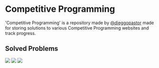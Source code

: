 # Competitive Programming

'Competitive Programming' is a repository made by [@dieggopastor](https://twitter.com/dieggopastor) made for storing solutions to various Competitive Programming websites and track progress. 

## Solved Problems
<img src="https://img.shields.io/badge/CodeForces-60-blue.svg">
<img src="https://img.shields.io/badge/ProjectEuler-7-orange.svg">
<img src="https://img.shields.io/badge/UVa-7-brightgreen.svg">
